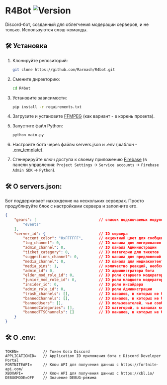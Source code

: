 # R4Bot ![Version](https://img.shields.io/badge/Latest-1.1/master-blue.svg)
Discord-бот, созданный для облегчения модерации серверов, и не только. Используются слэш-команды.

## 🛠️ Установка
1. Клонируйте репозиторий:
    ```BASH
    git clone https://github.com/Rarmash/R4bot.git
    ```
2. Смените директорию:
    ```BASH
    cd R4bot
    ```
3. Установите зависимости:
    ```BASH
    pip install -r requirements.txt
    ```
4. Загрузите и установите [FFMPEG](https://ffmpeg.org/) (как вариант - в корень проекта).

5. Запустите файл Python:
    ```BASH
    python main.py
    ```

6. Настройте бота через файлы servers.json и .env (шаблон - [.env_template](https://github.com/Rarmash/R4Bot/blob/master/.env_template)).

7. Сгенерируйте ключ доступа к своему приложению [Firebase](https://console.firebase.google.com) (в панели управления: `Project Settings` -> `Service accounts` -> `Firebase Admin SDK` -> `Python`).

## 🛠️ О servers.json:
Бот поддерживает нахождение на нескольких серверах. Просто продублируйте блок с настройками сервера и заполните его.
```JSON
{
    "gears": [                            // список подключаемых модулей
        "events"
    ],
    "server_id": {                        // ID сервера
        "accent_color": "0xFFFFFF",       // акцентный цвет для сообщений бота (в виде HEX-кода)
        "log_channel": 0,                 // ID канала для логирования удалённых/отредактированных сообщений
        "admin_channel": 0,               // ID канала Администрации
        "ticket_category": 0,             // ID категории для тикетов
        "suggestions_channel": 0,         // ID канала для предложений
        "media_channel": 0,               // ID канала для медиаконтента
        "media_pins": 1,                  // количество реакций, необходимых для закрепления сообщения
        "admin_id": 0,                    // ID администратора бота
        "elder_mod_role_id": 0,           // ID роли старшего модератора
        "junior_mod_role_id": 0,          // ID роли младшего модератора
        "insider_id": 0,                  // ID роли инсайдера
        "admin_role_id": 0,               // ID роли Администрации
        "trash_channels": [],             // ID каналов, в которых не будет подсчитываться количество отправленных сообщений
        "bannedChannels": [],             // ID каналов, в которых не будут учитываться сообщения для логирования
        "bannedUsers": [],                // ID пользователей, чьи сообщения не будут учитываться для логирования
        "bannedCategories": [],           // ID категорий, в каналах которых не будут учитываться сообщения для логирования
        "bannedTTSChannels": []           // ID каналов, в которых не будет использоваться Text-to-Speech
    }
}
```

## 🛠️ О .env:
```ENV
TOKEN=           // Токен бота Discord
APPLICATIONID=   // Application ID приложения бота с Discord Developer Portal
FORTNITEAPI=     // Ключ API для получения данных с https://fortnite-api.com/
XBOXAPI=         // Ключ API для получения данных с https://xbl.io/
DEBUGMODE=OFF    // Значение DEBUG-режима
```
